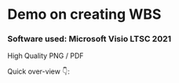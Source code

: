 # Demo on creating WBS
### Software used: Microsoft Visio LTSC 2021
High Quality PNG / PDF

Quick over-view 👇: